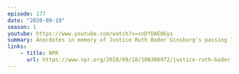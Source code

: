 ```yaml
---
episode: 177
date: "2020-09-19"
season: 1
youtube: https://www.youtube.com/watch?v=snDfDAEOGys
summary: Anecdotes in memory of Justice Ruth Bader Ginsburg's passing last night
links:
    - title: NPR
      url: https://www.npr.org/2020/09/18/100306972/justice-ruth-bader-ginsburg-champion-of-gender-equality-dies-at-87
---
```

